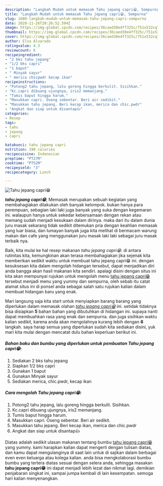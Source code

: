 ```yaml
---
description: "Langkah Mudah untuk memasak Tahu jepang capri😁, Sempurna"
title: "Langkah Mudah untuk memasak Tahu jepang capri😁, Sempurna"
slug: 1680-langkah-mudah-untuk-memasak-tahu-jepang-capri-sempurna
date: 2020-11-26T20:26:52.594Z
image: https://img-global.cpcdn.com/recipes/36caed30e4ff325c/751x532cq70/tahu-jepang-capri😁-foto-resep-utama.jpg
thumbnail: https://img-global.cpcdn.com/recipes/36caed30e4ff325c/751x532cq70/tahu-jepang-capri😁-foto-resep-utama.jpg
cover: https://img-global.cpcdn.com/recipes/36caed30e4ff325c/751x532cq70/tahu-jepang-capri😁-foto-resep-utama.jpg
author: Elva Alvarado
ratingvalue: 4.3
reviewcount: 6
recipeingredient:
- "2 bks tahu jepang"
- "1/2 bks capri"
- "1 baput"
- " Minyak sayur"
- " merica chicpwdr kecap ikan"
recipeinstructions:
- "Potong2 tahu jepang, lalu goreng hingga berkulit. Sisihkan."
- "Kc.capri dibuang ujungnya, iris2 memanjang."
- "Tumis baput hingga harum."
- "Masukkan capri. Oseng sebentar. Beri air sedikit."
- "Masukkan tahu jepang. Beri kecap ikan, merica dan chic.pwdr"
- "Angkat dan siap untuk disantap👍"
categories:
- Resep
tags:
- tahu
- jepang
- capri

katakunci: tahu jepang capri 
nutrition: 198 calories
recipecuisine: Indonesian
preptime: "PT27M"
cooktime: "PT52M"
recipeyield: "3"
recipecategory: Lunch

---
```



![Tahu jepang capri😁](https://img-global.cpcdn.com/recipes/36caed30e4ff325c/751x532cq70/tahu-jepang-capri😁-foto-resep-utama.jpg)

<b><i>tahu jepang capri😁</i></b>, Memasak merupakan sebuah kegiatan yang membahagiakan dilakukan oleh banyak kelompok. bukan hanya para perempuan, sebagian laki laki juga banyak yang suka dengan kegemaran ini. walaupun hanya untuk sekedar kebersamaan dengan rekan atau memang sudah menjadi kesukaan dalam dirinya. maka dari itu dalam dunia juru masak sekarang tidak sedikit ditemukan pria dengan keahlian memasak yang luar biasa, dan lumayan banyak juga kita melihat di bermacam warung makan dan cafe yang menggunakan juru masak laki laki sebagai juru masak terbaik nya.



Baik, kita mulai ke hal resep makanan <i>tahu jepang capri😁</i>. di antara rutinitas kita, kemungkinan akan terasa membahagiakan jika sejenak kita memberikan sedikit waktu untuk membuat tahu jepang capri😁 ini. dengan kesuksesan kita dalam mengolah hidangan tersebut, dapat menjadikan diri anda bangga akan hasil makanan kita sendiri. apalagi disini dengan situs ini kita akan mempunyai rujukan untuk mengolah menu <u>tahu jepang capri😁</u> tersebut menjadi menu yang yummy dan sempurna, oleh sebab itu catat alamat situs ini di ponsel anda sebagai salah satu rujukan kalian dalam membuat hidangan baru yang enak.


Mari langsung saja kita start untuk menyiapkan barang barang yang diperlukan dalam memasak olahan <u><i>tahu jepang capri😁</i></u> ini. setidak tidaknya bisa disiapkan <b>5</b> bahan bahan yang dibutuhkan di hidangan ini. supaya nanti dapat membuahkan rasa yang enak dan sempurna. dan juga sisihkan waktu kalian sedikit, karena anda akan mengolahnya kurang lebih dengan <b>6</b> langkah. saya harap semua yang diperlukan sudah kita sediakan disini, yuk mari kita mulai dengan mencatat dulu bahan keperluan berikut ini.

<!--inarticleads1-->

##### Bahan baku dan bumbu yang diperlukan untuk pembuatan Tahu jepang capri😁:

1. Sediakan 2 bks tahu jepang
1. Siapkan 1/2 bks capri
1. Gunakan 1 baput
1. Gunakan  Minyak sayur
1. Sediakan  merica, chic.pwdr, kecap ikan




<!--inarticleads2-->

##### Cara mengolah Tahu jepang capri😁:

1. Potong2 tahu jepang, lalu goreng hingga berkulit. Sisihkan.
1. Kc.capri dibuang ujungnya, iris2 memanjang.
1. Tumis baput hingga harum.
1. Masukkan capri. Oseng sebentar. Beri air sedikit.
1. Masukkan tahu jepang. Beri kecap ikan, merica dan chic.pwdr
1. Angkat dan siap untuk disantap👍




Diatas adalah sedikit ulasan makanan tentang bumbu <u>tahu jepang capri😁</u> yang yummy. kami harapkan kalian dapat mengerti dengan tulisan diatas, dan kamu dapat mengulanginya di saat lain untuk di sajikan dalam berbagai even even keluarga atau kolega kalian. anda bisa mengkolaborasi bumbu bumbu yang tertera diatas sesuai dengan selera anda, sehingga masakan <b>tahu jepang capri😁</b> ini dapat menjadi lebih lezat dan nikmat lagi. demikian penjabaran singkat ini, sampai jumpa kembali di lain kesempatan. semoga hari kalian menyenangkan.
